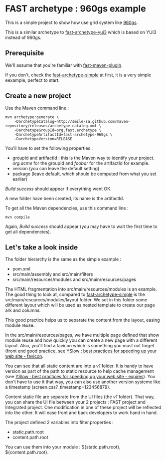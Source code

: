 # FAST archetype : 960gs example

This is a simple project to show how use grid system like [960gs](http://960.gs).

This is a similar archetype to [fast-archetype-yui3](http://smile-sa.github.io/fast-archetype/2.12.1/fast-archetype-yui3) which is based on YUI3 instead of 960gs.

## Prerequisite

We'll assume that you're familiar with [fast-maven-plugin](http://smile-sa.github.io/fast-maven-plugin).

If you don't, check the [fast-archetype-simple](http://smile-sa.github.io/fast-archetype/2.12.1/fast-archetype-simple) at first, it is a very simple eexample, perfect to start.

## Create a new project

Use the Maven command line :

```
mvn archetype:generate \
	-DarchetypeCatalog=http://smile-sa.github.com/maven-repository/releases/archetype-catalog.xml \
	-DarchetypeGroupId=org.fast.archetype \
	-DarchetypeArtifactId=fast-archetype-960gs \
	-DarchetypeVersion=RELEASE
```

You'll have to set the following properties :

- groupId and artifactId : this is the Maven way to identify your project. *org.acme* for the groupId and *foobar* for the artifactId for example.
- version (you can leave the default setting)
- package (leave default, which should be computed from what you set earlier)

*Build success* should appear if everything went OK.

A new folder have been created, its name is the artifactId.

To get all the Maven dependencies, use this command line :

```
mvn compile
```

Again, *Build success* should appear (you may have to wait the first time to get all dependencies).

## Let's take a look inside

The folder hierarchy is the same as the simple example :

- pom.xml
- src/main/assembly and src/main/filters
- src/main/resources/modules and src/main/resources/pages

The HTML fragmentation into src/main/resources/modules is an example.
The good thing to look at, compared to [fast-archetype-simple](http://smile-sa.github.io/fast-archetype/2.12.1/fast-archetype-simple) is the src/main/resources/modules/layout folder.
We set in this folder some different layout which will be used as nested template to create our page ark and columns.

This good practice helps us to separate the content from the layout, easing module reuse.

In the src/main/resources/pages, we have multiple page defined that show module reuse and how quickly you can create a new page with a different layout.
Also, you'll find a favicon which is something you must not forget (front end good practice, see [YSlow : best practices for speeding up your web site - favicon](http://developer.yahoo.com/performance/rules.html#favicon).

You can see that all static content are into a *v1* folder. It is handy to have version as part of the path to static resource to help cache management (see [YSlow : best practices for speeding up your web site - expires](http://developer.yahoo.com/performance/rules.html#expires)). You don't have to use it that way, you can also use another version systeme like a timestamp (screen.css?_timestamp=123456879).

Content static file are separate from the UI files (the *v1* folder). That way, you can share the UI file between your 2 projects : FAST project and Integrated project. One modification in one of these project will be reflected into the other. It will ease front and back developers to work hand in hand.

The project defined 2 variables into filter.properties :

- static.path.root
- content.path.root

You can use them into your module : ${static.path.root}, ${content.path.root}.
